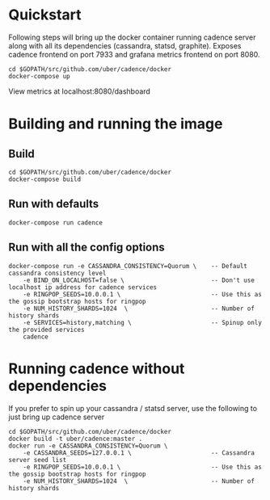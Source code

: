 Quickstart
==========

Following steps will bring up the docker container running cadence server
along with all its dependencies (cassandra, statsd, graphite). Exposes cadence
frontend on port 7933 and grafana metrics frontend on port 8080.

```
cd $GOPATH/src/github.com/uber/cadence/docker
docker-compose up
```

View metrics at localhost:8080/dashboard

Building and running the image
==============================

Build
-----
```
cd $GOPATH/src/github.com/uber/cadence/docker
docker-compose build
```

Run with defaults
-----------------
```
docker-compose run cadence
```

Run with all the config options
-------------------------------
```
docker-compose run -e CASSANDRA_CONSISTENCY=Quorum \    -- Default cassandra consistency level
    -e BIND_ON_LOCALHOST=false \                        -- Don't use localhost ip address for cadence services
    -e RINGPOP_SEEDS=10.0.0.1 \                         -- Use this as the gossip bootstrap hosts for ringpop
    -e NUM_HISTORY_SHARDS=1024  \                       -- Number of history shards
    -e SERVICES=history,matching \                      -- Spinup only the provided services
    cadence
```

Running cadence without dependencies
====================================
If you prefer to spin up your cassandra / statsd server, use the following
to just bring up cadence server
```
cd $GOPATH/src/github.com/uber/cadence/docker
docker build -t uber/cadence:master .
docker run -e CASSANDRA_CONSISTENCY=Quorum \
    -e CASSANDRA_SEEDS=127.0.0.1 \                      -- Cassandra server seed list
    -e RINGPOP_SEEDS=10.0.0.1 \                         -- Use this as the gossip bootstrap hosts for ringpop
    -e NUM_HISTORY_SHARDS=1024  \                       -- Number of history shards
```